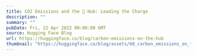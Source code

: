 ```yaml
---
title: CO2 Emissions and the 🤗 Hub: Leading the Charge
description: ""
summary: ""
pubDate: Fri, 22 Apr 2022 00:00:00 GMT
source: Hugging Face Blog
url: https://huggingface.co/blog/carbon-emissions-on-the-hub
thumbnail: "https://huggingface.co/blog/assets/60_carbon_emissions_on_the_hub/thumbnail.jpg"
---
```


